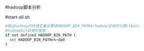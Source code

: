 #hadoop脚本分析

#start-all.sh
```sh
#取出hadoop的环境变量设置给HADOOP_BIN_PATH$(hadoop安装的位置/sbin)
#hadoopbin目录的提取
if not defined HADOOP_BIN_PATH ( 
  set HADOOP_BIN_PATH=%~dp0
)
```


